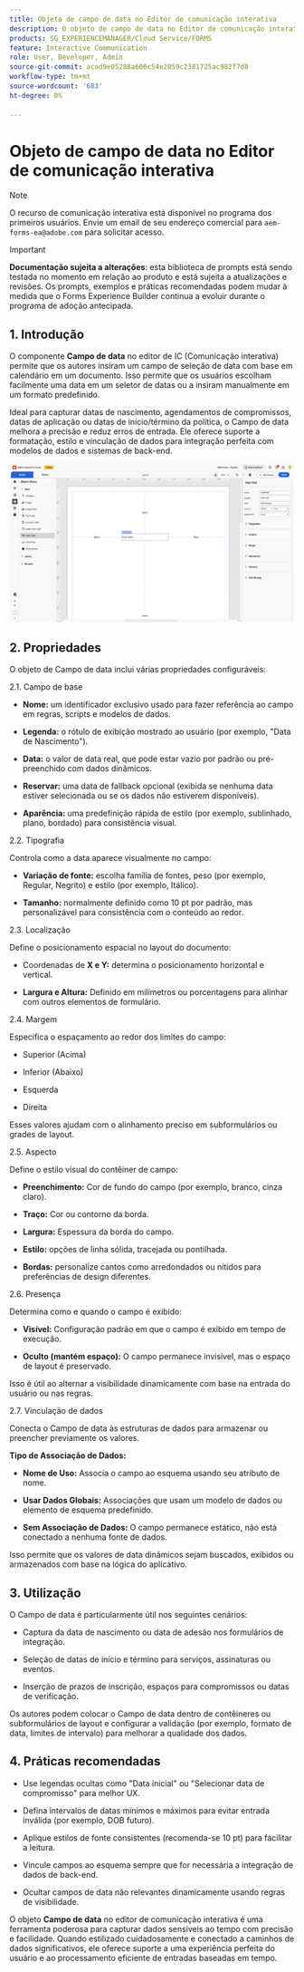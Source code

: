 ```yaml
---
title: Objeto de campo de data no Editor de comunicação interativa
description: O objeto de campo de data no Editor de comunicação interativa no AEM Forms permite que os autores insiram um campo de seleção de data com base no calendário em um documento.
products: SG_EXPERIENCEMANAGER/Cloud Service/FORMS
feature: Interactive Communication
role: User, Developer, Admin
source-git-commit: acad9e05288a606c54e2059c2381725ac982f7d8
workflow-type: tm+mt
source-wordcount: '683'
ht-degree: 0%

---
```



# Objeto de campo de data no Editor de comunicação interativa

>[!NOTE]
>
> O recurso de comunicação interativa está disponível no programa dos primeiros usuários. Envie um email de seu endereço comercial para `aem-forms-ea@adobe.com` para solicitar acesso.

>[!IMPORTANT]
>
> **Documentação sujeita a alterações**: esta biblioteca de prompts está sendo testada no momento em relação ao produto e está sujeita a atualizações e revisões. Os prompts, exemplos e práticas recomendadas podem mudar à medida que o Forms Experience Builder continua a evoluir durante o programa de adoção antecipada.

## &#x200B;1. Introdução

O componente **Campo de data** no editor de IC (Comunicação interativa) permite que os autores insiram um campo de seleção de data com base em calendário em um documento. Isso permite que os usuários escolham facilmente uma data em um seletor de datas ou a insiram manualmente em um formato predefinido.

Ideal para capturar datas de nascimento, agendamentos de compromissos, datas de aplicação ou datas de início/término da política, o Campo de data melhora a precisão e reduz erros de entrada. Ele oferece suporte a formatação, estilo e vinculação de dados para integração perfeita com modelos de dados e sistemas de back-end.

![Localizar IC Docu](/help/forms/interactive-communication/assets/date.png)

## &#x200B;2. Propriedades

O objeto de Campo de data inclui várias propriedades configuráveis:

2.1. Campo de base

- **Nome:** um identificador exclusivo usado para fazer referência ao campo em regras, scripts e modelos de dados.

- **Legenda:** o rótulo de exibição mostrado ao usuário (por exemplo, &quot;Data de Nascimento&quot;).

- **Data:** o valor de data real, que pode estar vazio por padrão ou pré-preenchido com dados dinâmicos.

- **Reservar:** uma data de fallback opcional (exibida se nenhuma data estiver selecionada ou se os dados não estiverem disponíveis).

- **Aparência:** uma predefinição rápida de estilo (por exemplo, sublinhado, plano, bordado) para consistência visual.

2.2. Tipografia

Controla como a data aparece visualmente no campo:

- **Variação de fonte:** escolha família de fontes, peso (por exemplo, Regular, Negrito) e estilo (por exemplo, Itálico).

- **Tamanho:** normalmente definido como 10 pt por padrão, mas personalizável para consistência com o conteúdo ao redor.

2.3. Localização

Define o posicionamento espacial no layout do documento:

- Coordenadas de **X e Y:** determina o posicionamento horizontal e vertical.

- **Largura e Altura:** Definido em milímetros ou porcentagens para alinhar com outros elementos de formulário.

2.4. Margem

Especifica o espaçamento ao redor dos limites do campo:

- Superior (Acima)

- Inferior (Abaixo)

- Esquerda

- Direita

Esses valores ajudam com o alinhamento preciso em subformulários ou grades de layout.

2.5. Aspecto

Define o estilo visual do contêiner de campo:

- **Preenchimento:** Cor de fundo do campo (por exemplo, branco, cinza claro).

- **Traço:** Cor ou contorno da borda.

- **Largura:** Espessura da borda do campo.

- **Estilo:** opções de linha sólida, tracejada ou pontilhada.

- **Bordas:** personalize cantos como arredondados ou nítidos para preferências de design diferentes.

2.6. Presença

Determina como e quando o campo é exibido:

- **Visível:** Configuração padrão em que o campo é exibido em tempo de execução.

- **Oculto (mantém espaço):** O campo permanece invisível, mas o espaço de layout é preservado.

Isso é útil ao alternar a visibilidade dinamicamente com base na entrada do usuário ou nas regras.

2.7. Vinculação de dados

Conecta o Campo de data às estruturas de dados para armazenar ou preencher previamente os valores.

**Tipo de Associação de Dados:**

- **Nome de Uso:** Associa o campo ao esquema usando seu atributo de nome.

- **Usar Dados Globais:** Associações que usam um modelo de dados ou elemento de esquema predefinido.

- **Sem Associação de Dados:** O campo permanece estático, não está conectado a nenhuma fonte de dados.

Isso permite que os valores de data dinâmicos sejam buscados, exibidos ou armazenados com base na lógica do aplicativo.

## &#x200B;3. Utilização

O Campo de data é particularmente útil nos seguintes cenários:

- Captura da data de nascimento ou data de adesão nos formulários de integração.

- Seleção de datas de início e término para serviços, assinaturas ou eventos.

- Inserção de prazos de inscrição, espaços para compromissos ou datas de verificação.

Os autores podem colocar o Campo de data dentro de contêineres ou subformulários de layout e configurar a validação (por exemplo, formato de data, limites de intervalo) para melhorar a qualidade dos dados.

## &#x200B;4. Práticas recomendadas

- Use legendas ocultas como &quot;Data inicial&quot; ou &quot;Selecionar data de compromisso&quot; para melhor UX.

- Defina intervalos de datas mínimos e máximos para evitar entrada inválida (por exemplo, DOB futuro).

- Aplique estilos de fonte consistentes (recomenda-se 10 pt) para facilitar a leitura.

- Vincule campos ao esquema sempre que for necessária a integração de dados de back-end.

- Ocultar campos de data não relevantes dinamicamente usando regras de visibilidade.

O objeto **Campo de data** no editor de comunicação interativa é uma ferramenta poderosa para capturar dados sensíveis ao tempo com precisão e facilidade. Quando estilizado cuidadosamente e conectado a caminhos de dados significativos, ele oferece suporte a uma experiência perfeita do usuário e ao processamento eficiente de entradas baseadas em tempo.


